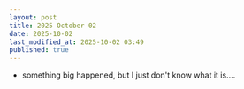 ```yaml
---
layout: post
title: 2025 October 02
date: 2025-10-02
last_modified_at: 2025-10-02 03:49
published: true
---
```



* something big happened, but I just don't know what it is....
